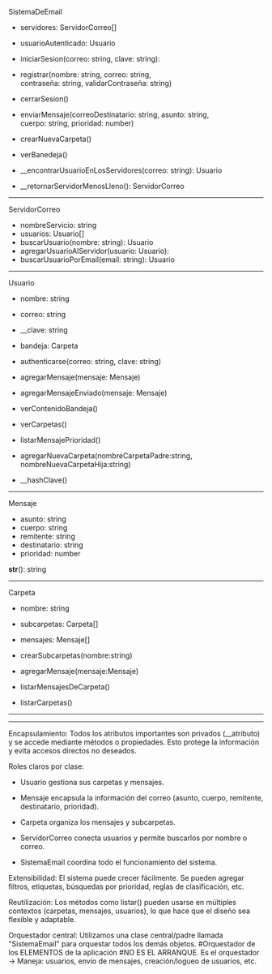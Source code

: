 SistemaDeEmail

- servidores: ServidorCorreo[]
- usuarioAutenticado: Usuario

- iniciarSesion(correo: string, clave: string):
- registrar(nombre: string, correo: string,  
  contraseña: string, validarContraseña: string)
- cerrarSesion()
- enviarMensaje(correoDestinatario: string, asunto: string,  
   cuerpo: string, prioridad: number)
- crearNuevaCarpeta()
- verBanedeja()
- \_\_encontrarUsuarioEnLosServidores(correo: string): Usuario

* \_\_retornarServidorMenosLleno(): ServidorCorreo

---

ServidorCorreo

- nombreServicio: string
- usuarios: Usuario[]
- buscarUsuario(nombre: string): Usuario
- agregarUsuarioAlServidor(usuario: Usuario):
- buscarUsuarioPorEmail(email: string): Usuario

---

Usuario

- nombre: string
- correo: string
- \_\_clave: string
- bandeja: Carpeta

- authenticarse(correo: string, clave: string)
- agregarMensaje(mensaje: Mensaje)
- agregarMensajeEnviado(mensaje: Mensaje)
- verContenidoBandeja()
- verCarpetas()
- listarMensajePrioridad()
- agregarNuevaCarpeta(nombreCarpetaPadre:string, nombreNuevaCarpetaHija:string)
- \_\_hashClave()

---

Mensaje

- asunto: string
- cuerpo: string
- remitente: string
- destinatario: string
- prioridad: number

**str**(): string

---

Carpeta

- nombre: string
- subcarpetas: Carpeta[]
- mensajes: Mensaje[]

- crearSubcarpetas(nombre:string)
- agregarMensaje(mensaje:Mensaje)
- listarMensajesDeCarpeta()
- listarCarpetas()

---

---

Encapsulamiento: Todos los atributos importantes son privados (\_\_atributo) y se accede mediante métodos o propiedades. Esto protege la información y evita accesos directos no deseados.

Roles claros por clase:

- Usuario gestiona sus carpetas y mensajes.

- Mensaje encapsula la información del correo (asunto, cuerpo, remitente, destinatario, prioridad).

- Carpeta organiza los mensajes y subcarpetas.

- ServidorCorreo conecta usuarios y permite buscarlos por nombre o correo.

- SistemaEmail coordina todo el funcionamiento del sistema.

Extensibilidad: El sistema puede crecer fácilmente. Se pueden agregar filtros, etiquetas, búsquedas por prioridad, reglas de clasificación, etc.

Reutilización: Los métodos como listar() pueden usarse en múltiples contextos (carpetas, mensajes, usuarios), lo que hace que el diseño sea flexible y adaptable.

Orquestador central: Utilizamos una clase central/padre llamada "SistemaEmail" para orquestar todos los demás objetos.
#Orquestador de los ELEMENTOS de la aplicación
#NO ES EL ARRANQUE. Es el orquestador → Maneja: usuarios, envío de mensajes, creación/logueo de usuarios, etc.
